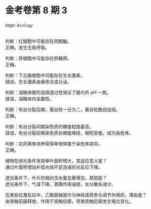 # 金考卷第 8 期 3

###### tags: `Biology`

判断：红细胞中可能存在丙酮酸。  
正确，发生无氧呼吸。

判断：肝细胞中可能存在肝糖原。  
正确。

判断：下丘脑细胞中可能存在生长激素。  
错误，生长激素由垂体合成分泌。

判断：溶酶体膜的选择透过性保证了膜内外 pH 一致。  
错误，溶酶体内呈酸性。

判断：有丝分裂后期，着丝粒一分为二，着丝粒数目加倍。  
正确。

判断：有丝分裂间期染色质的螺旋程度最高。  
错误，有丝分裂前期染色质丝螺旋缠绕，缩短变粗，成为染色体。

判断：花药离体培养获得单倍体属于染色体变异。  
正确。

植物在弱光条件发现单叶面积增大，其适应意义是？  
通过叶面积增加补偿光线不足造成的光反应下降。

遮光条件下，叶片的相对含水量显著增加，原因是？  
遮光条件下，气温下降，蒸腾作用减弱，水分散失减少。

在某些应激反应中，乙酰胆碱是作为神经递质参与调节作用的，理由是？  
由突触前膜释放，作用于突触后膜，导致突触后膜发生电位变化。

